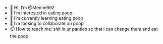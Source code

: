 - 👋 Hi, I’m @Menne992
- 👀 I’m interested in eating poop
- 🌱 I’m currently learning eating poop 
- 💞️ I’m looking to collaborate on poop
- 📫 How to reach me: shit in ur panties so that i can change them and eat the poop

<!---
Menne992/Menne992 is a ✨ special ✨ repository because its `README.md` (this file) appears on your GitHub profile.
You can click the Preview link to take a look at your changes.
--->
